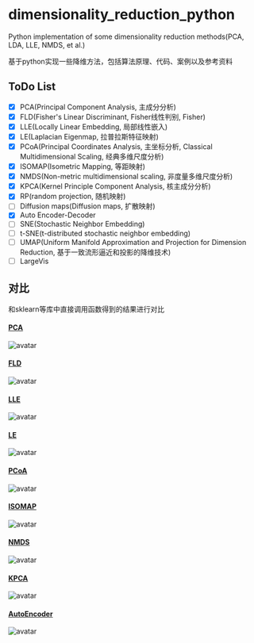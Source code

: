 # dimensionality_reduction_python
Python implementation of some dimensionality reduction methods(PCA, LDA, LLE, NMDS, et al.)

基于python实现一些降维方法，包括算法原理、代码、案例以及参考资料

## ToDo List

- [x] PCA(Principal Component Analysis, 主成分分析)
- [x] FLD(Fisher's Linear Discriminant, Fisher线性判别, Fisher)
- [x] LLE(Locally Linear Embedding, 局部线性嵌入)
- [x] LE(Laplacian Eigenmap, 拉普拉斯特征映射)
- [x] PCoA(Principal Coordinates Analysis, 主坐标分析, Classical Multidimensional Scaling, 经典多维尺度分析)
- [x] ISOMAP(Isometric Mapping, 等距映射)
- [x] NMDS(Non-metric multidimensional scaling, 非度量多维尺度分析)
- [x] KPCA(Kernel Principle Component Analysis, 核主成分分析)
- [x] RP(random projection, 随机映射)
- [ ] Diffusion maps(Diffusion maps, 扩散映射)
- [x] Auto Encoder-Decoder
- [ ] SNE(Stochastic Neighbor Embedding)
- [ ] t-SNE(t-distributed stochastic neighbor embedding)
- [ ] UMAP(Uniform Manifold Approximation and Projection for Dimension Reduction, 基于一致流形逼近和投影的降维技术)
- [ ] LargeVis

## 对比

和sklearn等库中直接调用函数得到的结果进行对比

#### [PCA](./01_PCA/PCA.ipynb)
![avatar](./images/PCA_output.png)

#### [FLD](./02_FLD/Fisher.ipynb)
![avatar](./images/FLD_output.png)

#### [LLE](./03_LLE/LLE.ipynb)
![avatar](./images/LLE_output.png)

#### [LE](./04_LE/LE.ipynb)
![avatar](./images/LE_output.png)

#### [PCoA](./05_PCoA/PCoA.ipynb)
![avatar](./images/PCoA_output.png)

#### [ISOMAP](./06_ISOMAP/ISOMAP.ipynb)
![avatar](./images/ISOMAP_output.png)

#### [NMDS](./07_NMDS/NMDS.ipynb)
![avatar](./images/NMDS_output.png)

#### [KPCA](./08_KPCA/KPCA.ipynb)
![avatar](./images/KPCA_output.png)

#### [AutoEncoder](./11_AE/AutoEncoder.ipynb)
![avatar](./images/AE_output.png)

